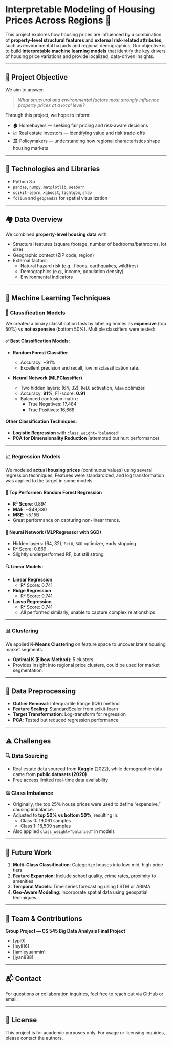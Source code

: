 # Interpretable Modeling of Housing Prices Across Regions 🏡

This project explores how housing prices are influenced by a combination of **property-level structural features** and **external risk-related attributes**, such as environmental hazards and regional demographics. Our objective is to build **interpretable machine learning models** that identify the key drivers of housing price variations and provide localized, data-driven insights.

---

## 🎯 Project Objective

We aim to answer:

> _What structural and environmental factors most strongly influence property prices at a local level?_

Through this project, we hope to inform:
- 🏠 Homebuyers — seeking fair pricing and risk-aware decisions  
- 📈 Real estate investors — identifying value and risk trade-offs  
- 🏛️ Policymakers — understanding how regional characteristics shape housing markets

---

## 🧰 Technologies and Libraries

- Python 3.x
- `pandas`, `numpy`, `matplotlib`, `seaborn`
- `scikit-learn`, `xgboost`, `lightgbm`, `shap`
- `folium` and `geopandas` for spatial visualization

---

## 🏘️ Data Overview

We combined **property-level housing data** with:

- Structural features (square footage, number of bedrooms/bathrooms, lot size)
- Geographic context (ZIP code, region)
- External factors:
  - Natural hazard risk (e.g., floods, earthquakes, wildfires)
  - Demographics (e.g., income, population density)
  - Environmental indicators

---

## 🧠 Machine Learning Techniques

### 🔢 Classification Models
We created a binary classification task by labeling homes as **expensive** (top 50%) vs **not expensive** (bottom 50%). Multiple classifiers were tested:

#### ✅ Best Classification Models:
- **Random Forest Classifier**  
  - Accuracy: ~91%  
  - Excellent precision and recall, low misclassification rate.
  
- **Neural Network (MLPClassifier)**  
  - Two hidden layers: (64, 32), `ReLU` activation, `Adam` optimizer.  
  - Accuracy: **91%**, F1-score: **0.91**  
  - Balanced confusion matrix:  
    - True Negatives: 17,484  
    - True Positives: 16,668  

#### Other Classification Techniques:
- **Logistic Regression** with `class_weight='balanced'`
- **PCA for Dimensionality Reduction** (attempted but hurt performance)

---

### 📈 Regression Models

We modeled **actual housing prices** (continuous values) using several regression techniques. Features were standardized, and log transformation was applied to the target in some models.

#### 🥇 Top Performer: **Random Forest Regression**
- **R² Score**: 0.894  
- **MAE**: ~$49,330  
- **MSE**: ~5.15B  
- Great performance on capturing non-linear trends.

#### 🤖 Neural Network (MLPRegressor with SGD)
- Hidden layers: (64, 32), `ReLU`, `SGD` optimizer, early stopping  
- R² Score: 0.869  
- Slightly underperformed RF, but still strong

#### 🔍 Linear Models:
- **Linear Regression**  
  - R² Score: 0.741
- **Ridge Regression**  
  - R² Score: 0.741
- **Lasso Regression**  
  - R² Score: 0.741  
  - All performed similarly, unable to capture complex relationships

---

### 📊 Clustering

We applied **K-Means Clustering** on feature space to uncover latent housing market segments.

- **Optimal K (Elbow Method)**: 5 clusters
- Provides insight into regional price clusters, could be used for market segmentation.

---

## 🧹 Data Preprocessing

- **Outlier Removal**: Interquartile Range (IQR) method  
- **Feature Scaling**: StandardScaler from scikit-learn  
- **Target Transformation**: Log-transform for regression
- **PCA**: Tested but reduced regression performance

---

## ⚠️ Challenges

### 🔍 Data Sourcing
- Real estate data sourced from **Kaggle** (2022), while demographic data came from **public datasets (2020)**
- Free access limited real-time data availability

### ⚖️ Class Imbalance
- Originally, the top 25% house prices were used to define “expensive,” causing imbalance.
- Adjusted to **top 50% vs bottom 50%**, resulting in:
  - Class 0: 19,061 samples
  - Class 1: 18,509 samples  
- Also applied `class_weight="balanced"` in models

---

## 🚀 Future Work

1. **Multi-Class Classification**: Categorize houses into low, mid, high price tiers  
2. **Feature Expansion**: Include school quality, crime rates, proximity to amenities  
3. **Temporal Models**: Time series forecasting using LSTM or ARIMA  
4. **Geo-Aware Modeling**: Incorporate spatial data using geospatial techniques

---

## 👥 Team & Contributions

**Group Project — CS 545 Big Data Analysis Final Project**

- [ypi9] 
- [leyli16] 
- [jamieyuanmin]
- [jyan888] 

---

## 📬 Contact

For questions or collaboration inquiries, feel free to reach out via GitHub or email.

---

## 📄 License

This project is for academic purposes only. For usage or licensing inquiries, please contact the authors.
